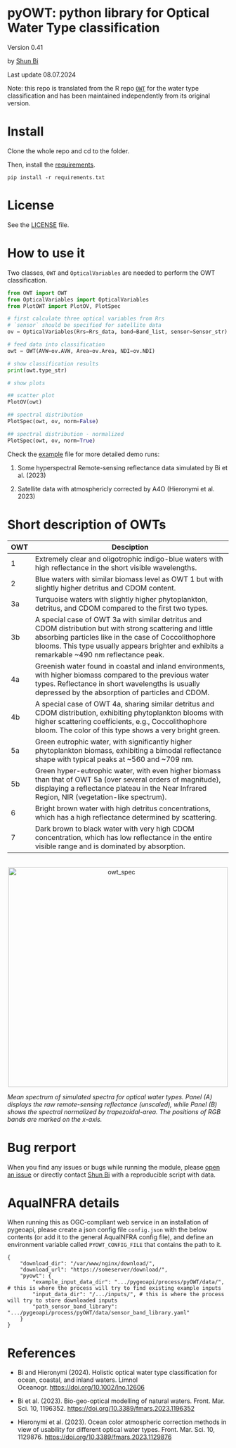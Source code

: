 # **pyOWT**: python library for Optical Water Type classification

Version 0.41

by [Shun Bi](Shun.Bi@hereon.de) 

Last update 08.07.2024

Note: this repo is translated from the R repo [`OWT`](https://github.com/bishun945/OWT) for the water type classification and has been maintained independently from its original version.

# Install

Clone the whole repo and cd to the folder. 

Then, install the [requirements](/requirements.txt).

```console
pip install -r requirements.txt
```

# License

See the [LICENSE](/LICENSE) file.

# How to use it

Two classes, `OWT` and `OpticalVariables` are needed to perform the OWT classification.

```python
from OWT import OWT
from OpticalVariables import OpticalVariables
from PlotOWT import PlotOV, PlotSpec

# first calculate three optical variables from Rrs
# `sensor` should be specified for satellite data
ov = OpticalVariables(Rrs=Rrs_data, band=Band_list, sensor=Sensor_str)

# feed data into classification
owt = OWT(AVW=ov.AVW, Area=ov.Area, NDI=ov.NDI)

# show classification results
print(owt.type_str) 

# show plots

## scatter plot
PlotOV(owt) 

## spectral distribution
PlotSpec(owt, ov, norm=False) 

## spectral distribution - normalized
PlotSpec(owt, ov, norm=True)
```

Check the [example](/run_examples.py) file for more detailed demo runs:

1) Some hyperspectral Remote-sensing reflectance data simulated by Bi et al. (2023)

2) Satellite data with atmosphericly corrected by A4O (Hieronymi et al. 2023)

# Short description of OWTs

|OWT | Desciption |
|----|------------|
| 1  | Extremely clear and oligotrophic indigo-blue waters with high reflectance in the short visible wavelengths. |
| 2  | Blue waters with similar biomass level as OWT 1 but with slightly higher detritus and CDOM content. |
| 3a | Turquoise waters with slightly higher phytoplankton, detritus, and CDOM compared to the first two types. |
| 3b | A special case of OWT 3a with similar detritus and CDOM distribution but with strong scattering and little absorbing particles like in the case of Coccolithophore blooms. This type usually appears brighter and exhibits a remarkable ~490 nm reflectance peak. |
| 4a | Greenish water found in coastal and inland environments, with higher biomass compared to the previous water types. Reflectance in short wavelengths is usually depressed by the absorption of particles and CDOM. |
| 4b | A special case of OWT 4a, sharing similar detritus and CDOM distribution, exhibiting phytoplankton blooms with higher scattering coefficients, e.g., Coccolithophore bloom. The color of this type shows a very bright green. |
| 5a | Green eutrophic water, with significantly higher phytoplankton biomass, exhibiting a bimodal reflectance shape with typical peaks at ~560 and ~709 nm.|
| 5b | Green hyper-eutrophic water, with even higher biomass than that of OWT 5a (over several orders of magnitude), displaying a reflectance plateau in the Near Infrared Region, NIR (vegetation-like spectrum). |
| 6  | Bright brown water with high detritus concentrations, which has a high reflectance determined by scattering. |
| 7  | Dark brown to black water with very high CDOM concentration, which has low reflectance in the entire visible range and is dominated by absorption.  |

<br>

<center>

<img src="figs/owt_spec.png" alt="owt_spec" width="500"/>

</center>

*Mean spectrum of simulated spectra for optical water types. Panel (A) displays the raw remote-sensing reflectance (unscaled), while Panel (B) shows the spectral normalized by trapezoidal-area. The positions of RGB bands are marked on the x-axis.*

# Bug rerport

When you find any issues or bugs while running the module, please [open an issue](https://github.com/bishun945/pyOWT/issues) or directly contact [Shun Bi](Shun.Bi@hereon.de) with a reproducible script with data.

# AquaINFRA details

When running this as OGC-compliant web service in an installation of pygeoapi, please create a json config file `config.json` with the below contents (or add it to the general AquaINFRA config file), and define an environment variable called `PYOWT_CONFIG_FILE` that contains the path to it.

```
{
    "download_dir": "/var/www/nginx/download/",
    "download_url": "https://someserver/download/",
    "pyowt": {
        "example_input_data_dir": ".../pygeoapi/process/pyOWT/data/", # this is where the process will try to find existing example inputs
        "input_data_dir": "/.../inputs/", # this is where the process will try to store downloaded inputs
        "path_sensor_band_library": ".../pygeoapi/process/pyOWT/data/sensor_band_library.yaml"
    }
}
```


# References

- Bi and Hieronymi (2024). Holistic optical water type classification for ocean, coastal, and inland waters. Limnol Oceanogr. https://doi.org/10.1002/lno.12606

- Bi et al. (2023). Bio-geo-optical modelling of natural waters. Front. Mar. Sci. 10, 1196352. https://doi.org/10.3389/fmars.2023.1196352

- Hieronymi et al. (2023). Ocean color atmospheric correction methods in view of usability for different optical water types. Front. Mar. Sci. 10, 1129876. https://doi.org/10.3389/fmars.2023.1129876 
